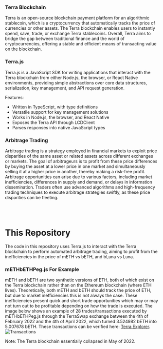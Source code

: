 ### Terra Blockchain
Terra is an open-source blockchain payment platform for an algorithmic stablecoin, which is a cryptocurrency that automatically tracks the price of currencies or other assets. The Terra blockchain enables users to instantly spend, save, trade, or exchange Terra stablecoins. Overall, Terra aims to bridge the gap between traditional finance and the world of cryptocurrencies, offering a stable and efficient means of transacting value on the blockchain.

### Terra.js

Terra.js is a JavaScript SDK for writing applications that interact with the Terra blockchain from either Node.js, the browser, or React Native environments, providing simple abstractions over core data structures, serialization, key management, and API request generation.

Features:
- Written in TypeScript, with type definitions
- Versatile support for key management solutions
- Works in Node.js, the browser, and React Native
- Exposes the Terra API through LCDClient
- Parses responses into native JavaScript types

### Arbitrage Trading

Arbitrage trading is a strategy employed in financial markets to exploit price disparities of the same asset or related assets across different exchanges or markets. The goal of arbitrageurs is to profit from these price differences by buying the asset at a lower price in one market and simultaneously selling it at a higher price in another, thereby making a risk-free profit. Arbitrage opportunities can arise due to various factors, including market inefficiencies, differences in supply and demand, or delays in information dissemination. Traders often use advanced algorithms and high-frequency trading techniques to execute arbitrage strategies swiftly, as these price disparities can be fleeting.
<br/><br/>
<br/><br/>
# This Repository

The code in this repository uses Terra.js to interact with the Terra blockchain to perform automated arbitrage trading, aiming to profit from the inefficiencies in the price of mETH vs bETH, and bLuna vs Luna. 
### mETHbETHPeg.js For Example 
mETH and bETH are two synthetic versions of ETH, both of which exist on the Terra blockchain rather than on the Ethereum blockchain (where ETH lives). Theoretically, both mETH and bETH should track the price of ETH, but due to market inefficiencies this is not always the case. These inefficiencies present quick and short trade opportunities which may or may not turn out to be profitable depending on how the trade is executed. The image below shows an example of 28 trades/transactions executed by mETHbETHPeg.js through the TerraSwap exchange between the 4th of February 2022 and the 4th of April 2022, which turned 3.524982 bETH into 5.007678 bETH. These transactions can be verified here: [Terra Explorer](https://finder.terra.money/classic/address/terra17g83996ja3ckmrluzqxm675h4kmnukh0gxh00l).
![Transactions](https://github.com/cian-mccann/AutomatedTradingArbitrage/assets/2207018/bfe01ac5-2d30-473f-8c07-559ada72d459)

Note: The Terra blockchain essentially collapsed in May of 2022.

